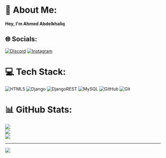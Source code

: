 # 💫 About Me:
**Hey, I'm Ahmed Abdelkhaliq**


## 🌐 Socials:
[![Discord](https://img.shields.io/badge/Discord-%237289DA.svg?logo=discord&logoColor=white)](https://discord.gg/abde1khaliq._) [![Instagram](https://img.shields.io/badge/Instagram-%23E4405F.svg?logo=Instagram&logoColor=white)](https://instagram.com/abdelkhaliq._) 

# 💻 Tech Stack:
![HTML5](https://img.shields.io/badge/html5-%23E34F26.svg?style=flat&logo=html5&logoColor=white) ![Django](https://img.shields.io/badge/django-%23092E20.svg?style=flat&logo=django&logoColor=white) ![DjangoREST](https://img.shields.io/badge/DJANGO-REST-ff1709?style=flat&logo=django&logoColor=white&color=ff1709&labelColor=gray) ![MySQL](https://img.shields.io/badge/mysql-4479A1.svg?style=flat&logo=mysql&logoColor=white) ![GitHub](https://img.shields.io/badge/github-%23121011.svg?style=flat&logo=github&logoColor=white) ![Git](https://img.shields.io/badge/git-%23F05033.svg?style=flat&logo=git&logoColor=white)
# 📊 GitHub Stats:
![](https://github-readme-stats.vercel.app/api?username=abde1khaliq&theme=dark&hide_border=false&include_all_commits=true&count_private=false)<br/>
![](https://nirzak-streak-stats.vercel.app/?user=abde1khaliq&theme=dark&hide_border=false)<br/>
![](https://github-readme-stats.vercel.app/api/top-langs/?username=abde1khaliq&theme=dark&hide_border=false&include_all_commits=true&count_private=false&layout=compact)

---
[![](https://visitcount.itsvg.in/api?id=abde1khaliq&icon=0&color=13)](https://visitcount.itsvg.in)
